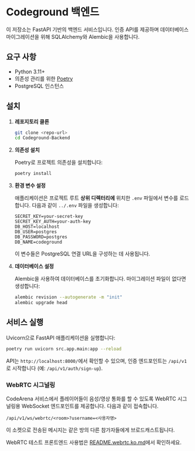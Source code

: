 # Codeground 백엔드

이 저장소는 FastAPI 기반의 백엔드 서비스입니다. 인증 API를 제공하며 데이터베이스 마이그레이션을 위해 SQLAlchemy와 Alembic을 사용합니다.

## 요구 사항

- Python 3.11+
- 의존성 관리를 위한 [Poetry](https://python-poetry.org/)
- PostgreSQL 인스턴스

## 설치

1. **레포지토리 클론**

   ```bash
   git clone <repo-url>
   cd Codeground-Backend
   ```

2. **의존성 설치**

   Poetry로 프로젝트 의존성을 설치합니다:

   ```bash
   poetry install
   ```

3. **환경 변수 설정**

   애플리케이션은 프로젝트 루트 **상위 디렉터리에** 위치한 `.env` 파일에서 변수를 로드합니다. 다음과 같이 `../.env` 파일을 생성합니다:

   ```env
   SECRET_KEY=your-secret-key
   SECRET_KEY_AUTH=your-auth-key
   DB_HOST=localhost
   DB_USER=postgres
   DB_PASSWORD=postgres
   DB_NAME=codeground
   ```

   이 변수들은 PostgreSQL 연결 URL을 구성하는 데 사용됩니다.

4. **데이터베이스 설정**

   Alembic을 사용하여 데이터베이스를 초기화합니다. 마이그레이션 파일이 없다면 생성합니다:

   ```bash
   alembic revision --autogenerate -m "init"
   alembic upgrade head
   ```

## 서비스 실행

Uvicorn으로 FastAPI 애플리케이션을 실행합니다:

```bash
poetry run uvicorn src.app.main:app --reload
```

API는 `http://localhost:8000/`에서 확인할 수 있으며, 인증 엔드포인트는 `/api/v1` 로 시작합니다 (예: `/api/v1/auth/sign-up`).

### WebRTC 시그널링

CodeArena 서비스에서 플레이어들이 음성/영상 통화를 할 수 있도록 WebRTC 시그널링용
WebSocket 엔드포인트를 제공합니다. 다음과 같이 접속합니다.

```text
/api/v1/ws/webrtc/<room>?username=<사용자명>
```

이 소켓으로 전송된 메시지는 같은 방의 다른 참가자들에게 브로드캐스트됩니다.

WebRTC 테스트 프론트엔드 사용법은 [README.webrtc.ko.md](README.webrtc.ko.md)에서 확인하세요.
